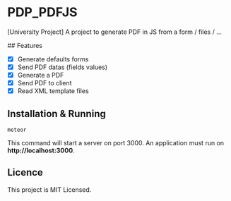# PDP_PDFJS
[University Project] A project to generate PDF in JS from a form / files / ...

## Features

- [x] Generate defaults forms
- [x] Send PDF datas (fields values)
- [x] Generate a PDF
- [x] Send PDF to client
- [x] Read XML template files

## Installation & Running

``` 
meteor
```

This command will start a server on port 3000.
An application must run on **http://localhost:3000**.

## Licence

This project is MIT Licensed.
